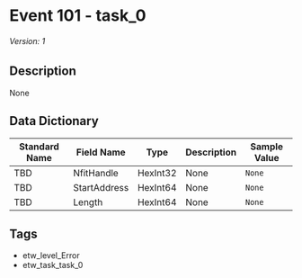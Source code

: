 # Event 101 - task_0
###### Version: 1

## Description
None

## Data Dictionary
|Standard Name|Field Name|Type|Description|Sample Value|
|---|---|---|---|---|
|TBD|NfitHandle|HexInt32|None|`None`|
|TBD|StartAddress|HexInt64|None|`None`|
|TBD|Length|HexInt64|None|`None`|

## Tags
* etw_level_Error
* etw_task_task_0